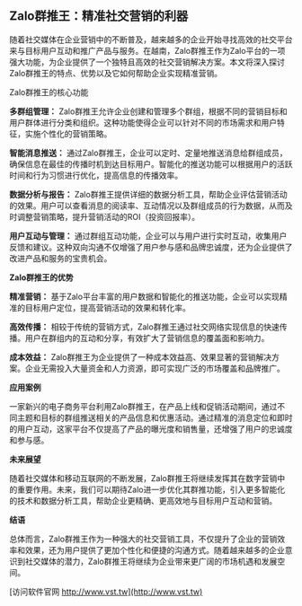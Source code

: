## **Zalo群推王：精准社交营销的利器**

随着社交媒体在企业营销中的不断普及，越来越多的企业开始寻找高效的社交平台来与目标用户互动和推广产品与服务。在越南，Zalo群推王作为Zalo平台的一项强大功能，为企业提供了一个独特且高效的社交营销解决方案。本文将深入探讨Zalo群推王的特点、优势以及它如何帮助企业实现精准营销。

Zalo群推王的核心功能

**多群组管理：**
Zalo群推王允许企业创建和管理多个群组，根据不同的营销目标和用户群体进行分类和组织。这种功能使得企业可以针对不同的市场需求和用户特征，实施个性化的营销策略。

**智能消息推送：**
通过Zalo群推王，企业可以定时、定量地推送消息给群组成员，确保信息在最佳的传播时机到达目标用户。智能化的推送功能可以根据用户的活跃时间和行为习惯进行优化，提高信息的传播效率。

**数据分析与报告：**
Zalo群推王提供详细的数据分析工具，帮助企业评估营销活动的效果。用户可以查看消息的阅读率、互动情况以及群组成员的行为数据，从而及时调整营销策略，提升营销活动的ROI（投资回报率）。

**用户互动与管理：**
通过群组互动功能，企业可以与用户进行实时互动，收集用户反馈和建议。这种双向沟通不仅增强了用户参与感和品牌忠诚度，还为企业提供了改进产品和服务的宝贵机会。

**Zalo群推王的优势**

**精准营销：**
基于Zalo平台丰富的用户数据和智能化的推送功能，企业可以实现精准的目标用户定位，提高营销活动的效果和转化率。

**高效传播：**
相较于传统的营销方式，Zalo群推王通过社交网络实现信息的快速传播。用户在群组内的互动和分享，有效扩大了营销信息的覆盖面和影响力。

**成本效益：**
Zalo群推王为企业提供了一种成本效益高、效果显著的营销解决方案。企业无需投入大量资金和人力资源，即可实现广泛的市场覆盖和品牌推广。

**应用案例**

一家新兴的电子商务平台利用Zalo群推王，在产品上线和促销活动期间，通过不同主题和目标的群组推送相关的产品信息和优惠活动。通过精准的消息定位和即时的用户互动，这家平台不仅提高了产品的曝光度和销售量，还增强了用户的忠诚度和参与感。

**未来展望**

随着社交媒体和移动互联网的不断发展，Zalo群推王将继续发挥其在数字营销中的重要作用。未来，我们可以期待Zalo进一步优化其群推功能，引入更多智能化的技术和数据分析工具，帮助企业更精确、更高效地与目标用户互动和营销。

**结语**

总体而言，Zalo群推王作为一种强大的社交营销工具，不仅提升了企业的营销效率和效果，还为用户提供了更加个性化和便捷的沟通方式。随着越来越多的企业意识到社交媒体的潜力，Zalo群推王将继续为企业带来更广阔的市场机遇和发展空间。


[访问软件官网 http://www.vst.tw](http://www.vst.tw)
